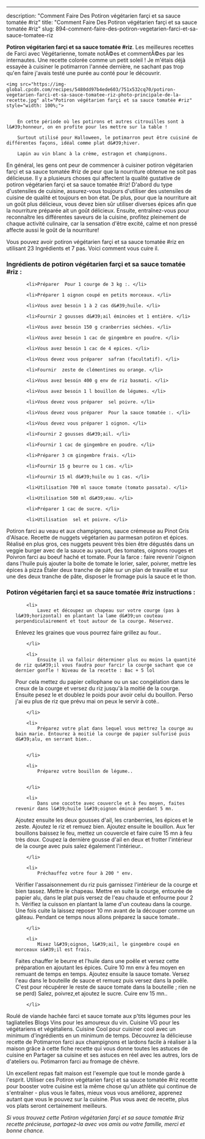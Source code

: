 ---
description: "Comment Faire Des Potiron végétarien farçi et sa sauce tomatée #riz"
title: "Comment Faire Des Potiron végétarien farçi et sa sauce tomatée #riz"
slug: 894-comment-faire-des-potiron-vegetarien-farci-et-sa-sauce-tomatee-riz

<p>
	<strong>Potiron végétarien farçi et sa sauce tomatée #riz</strong>. 
	Les meilleures recettes de Farci avec Végétarienne, tomate notÃ©es et commentÃ©es par les internautes. Une recette colorée comme un petit soleil ! Je m&#39;étais déjà essayée à cuisiner le potimarron l&#39;année dernière, ne sachant pas trop qu&#39;en faire j&#39;avais testé une purée au conté pour le découvrir.
</p>
<p>
	
	<img src="https://img-global.cpcdn.com/recipes/5480dd97b4ede603/751x532cq70/potiron-vegetarien-farci-et-sa-sauce-tomatee-riz-photo-principale-de-la-recette.jpg" alt="Potiron végétarien farçi et sa sauce tomatée #riz" style="width: 100%;">
	
	
		En cette période où les potirons et autres citrouilles sont à l&#39;honneur, on en profite pour les mettre sur la table !
	
		Surtout utilisé pour Halloween, le potimarron peut être cuisiné de différentes façons, idéal comme plat d&#39;hiver.
	
		Lapin au vin blanc à la crème, estragon et champignons.
	
</p>

En général, les gens ont peur de commencer à cuisiner potiron végétarien farçi et sa sauce tomatée #riz de peur que la nourriture obtenue ne soit pas délicieuse. Il y a plusieurs choses qui affectent la qualité gustative de potiron végétarien farçi et sa sauce tomatée #riz! D'abord du type d'ustensiles de cuisine, assurez-vous toujours d'utiliser des ustensiles de cuisine de qualité et toujours en bon état. De plus, pour que la nourriture ait un goût plus délicieux, vous devez bien sûr utiliser diverses épices afin que la nourriture préparée ait un goût délicieux. Ensuite, entraînez-vous pour reconnaître les différentes saveurs de la cuisine, profitez pleinement de chaque activité culinaire, car la sensation d'être excité, calme et non pressé affecte aussi le goût de la nourriture!

<!--inarticleads1-->

Vous pouvez avoir potiron végétarien farçi et sa sauce tomatée #riz en utilisant 23 Ingrédients et 7 pas. Voici comment vous cuire il.

<h3>Ingrédients de potiron végétarien farçi et sa sauce tomatée #riz :</h3>

<ol>
	
		<li>Préparer  Pour 1 courge de 3 kg :. </li>
	
		<li>Préparer 1 oignon coupé en petits morceaux. </li>
	
		<li>Vous avez besoin 1 à 2 cas d&#39;huile. </li>
	
		<li>Fournir 2 gousses d&#39;ail émincées et 1 entière. </li>
	
		<li>Vous avez besoin 150 g cranberries séchées. </li>
	
		<li>Vous avez besoin 1 cac de gingembre en poudre. </li>
	
		<li>Vous avez besoin 1 cac de 4 epices. </li>
	
		<li>Vous devez vous préparer  safran (facultatif). </li>
	
		<li>Fournir  zeste de clémentines ou orange. </li>
	
		<li>Vous avez besoin 400 g env de riz basmati. </li>
	
		<li>Vous avez besoin 1 l bouillon de légumes. </li>
	
		<li>Vous devez vous préparer  sel poivre. </li>
	
		<li>Vous devez vous préparer  Pour la sauce tomatée :. </li>
	
		<li>Vous devez vous préparer 1 oignon. </li>
	
		<li>Fournir 2 gousses d&#39;ail. </li>
	
		<li>Fournir 1 cac de gingembre en poudre. </li>
	
		<li>Préparer 3 cm gingembre frais. </li>
	
		<li>Fournir 15 g beurre ou 1 cas. </li>
	
		<li>Fournir 15 ml d&#39;huile ou 1 cas. </li>
	
		<li>Utilisation 700 ml sauce tomate (tomato passata). </li>
	
		<li>Utilisation 500 ml d&#39;eau. </li>
	
		<li>Préparer 1 cac de sucre. </li>
	
		<li>Utilisation  sel et poivre. </li>
	
</ol>

Potiron farci au veau et aux champignons, sauce crémeuse au Pinot Gris d&#39;Alsace. Recette de nuggets végétarien au parmesan potiron et épices. Réalisé en plus gros, ces nuggets peuvent très bien être dégustés dans un veggie burger avec de la sauce au yaourt, des tomates, oignons rouges et Poivron farci au boeuf haché et tomate. Pour la farce : faire revenir l&#39;oignon dans l&#39;huile puis ajouter la boite de tomate le lorier, saler, poivrer, mettre les épices à pizza Étaler deux tranche de pâte sur un plan de travaille et sur une des deux tranche de pâte, disposer le fromage puis la sauce et le thon. 

<!--inarticleads2-->

<h3>Potiron végétarien farçi et sa sauce tomatée #riz instructions :</h3>

<ol>
	
		<li>
			Lavez et découpez un chapeau sur votre courge (pas à l&#39;horizontal) en plantant la lame d&#39;un couteau perpendiculairement et tout autour de la courge. Réservez.
Enlevez les graines que vous pourrez faire grillez au four..
			
			
		</li>
	
		<li>
			Ensuite il va falloir déterminer plus ou moins la quantité de riz qu&#39;il vous faudra pour farcir la courge sachant que ce dernier gonfle ! Niveau de la recette : Bac + 5 lol 
Pour cela mettez du papier cellophane ou un sac congélation dans le creux de la courge et versez du riz jusqu&#39;à la moitié de la courge. 
Ensuite pesez le et doublez le poids pour avoir celui du bouillon. Perso j&#39;ai eu plus de riz que prévu mai on peux le servir à coté..
			
			
		</li>
	
		<li>
			Préparez votre plat dans lequel vous mettrez la courge au bain marie. Entourez à moitié la courge de papier sulfurisé puis d&#39;alu, en serrant bien..
			
			
		</li>
	
		<li>
			Préparez votre bouillon de légume..
			
			
		</li>
	
		<li>
			Dans une cocotte avec couvercle et à feu moyen, faites revenir dans l&#39;huile l&#39;oignon émincé pendant 5 mn.
Ajoutez ensuite les deux gousses d&#39;ail, les cranberries, les épices et le zeste.
Ajoutez le riz et remuez bien. Ajoutez ensuite le bouillon. Aux 1er bouillons baissez le feu, mettez un couvercle et faire cuire 15 mn à feu très doux.
Coupez la dernière gousse d&#39;ail en deux et frotter l&#39;intérieur de la courge avec puis salez également l&#39;intérieur..
			
			
		</li>
	
		<li>
			Préchauffez votre four à 200 ° env.
Vérifier l&#39;assaisonnement du riz puis garnissez l&#39;intérieur de la courge et bien tassez. Mettre le chapeau. 
Mettre en suite la courge, entourée de papier alu, dans le plat puis versez de l&#39;eau chaude et enfourne pour 2 h. 
Vérifiez la cuisson en plantant la lame d&#39;un couteau dans la courge.
Une fois cuite la laissez reposer 10 mn avant de la découper comme un gâteau.
Pendant ce temps nous allons préparez la sauce tomate..
			
			
		</li>
	
		<li>
			Mixez l&#39;oignon, l&#39;ail, le gingembre coupé en morceaux s&#39;il est frais.
Faites chauffer le beurre et l&#39;huile dans une poêle et versez cette préparation en ajoutant les épices. Cuire 10 mn env à feu moyen en remuant de temps en temps.
Ajoutez ensuite la sauce tomate. Versez l&#39;eau dans le bouteille de sauce et remuez puis versez dans la poêle. 
C&#39;est pour récupérer le reste de sauce tomate dans la bouteille ; rien ne se perd)
Salez, poivrez,et ajoutez le sucre.
Cuire env 15 mn..
			
			
		</li>
	
</ol>

Roulé de viande hachée farci et sauce tomate aux p&#39;tits légumes pour les tagliatelles Blogs Vins pour les amoureux du vin. Cuisine VG pour les végétariens et végétaliens. Cuisine Cool pour cuisiner cool avec un minimum d&#39;ingrédients en un minimum de temps. Découvrez la délicieuse recette de Potimarron farci aux champignons et lardons facile à réaliser à la maison grâce à cette fiche recette qui vous donne toutes les astuces de cuisine en Partager sa cuisine et ses astuces en réel avec les autres, lors de d&#39;ateliers ou. Potimarron farci au fromage de chèvre. 

<!--inarticleads1-->

<p>
Un excellent repas fait maison est l'exemple que tout le monde garde à l'esprit. Utiliser ces Potiron végétarien farçi et sa sauce tomatée #riz recette pour booster votre cuisine est la même chose qu'un athlète qui continue de s'entraîner - plus vous le faites, mieux vous vous améliorez, apprenez autant que vous le pouvez sur la cuisine. Plus vous avez de recette, plus vos plats seront certainement meilleurs.
</p>

<p>
<i>Si vous trouvez cette Potiron végétarien farçi et sa sauce tomatée #riz recette précieuse, partagez-la avec vos amis ou votre famille, merci et bonne chance.</i>
</p>
